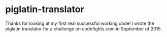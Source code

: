 # piglatin-translator
Thanks for looking at my first real successful working code! 
I wrote the piglatin translator for a challenge on codefights.com
in September of 2015.
